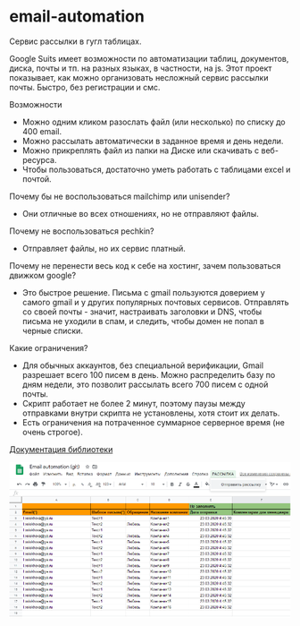 # email-automation
Сервис рассылки в гугл таблицах.

Google Suits имеет возможности по автоматизации таблиц, документов, диска, почты и тп. на разных языках, в частности, на js.
Этот проект показывает, как можно организовать несложный сервис рассылки почты.
Быстро, без регистрации и смс.

Возможности
- Можно одним кликом разослать файл (или несколько) по списку до 400 email.
- Можно рассылать автоматически в заданное время и день недели.
- Можно прикреплять файл из папки на Диске или скачивать с веб-ресурса.
- Чтобы пользоваться, достаточно уметь работать с таблицами excel и почтой.

Почему бы не воспользоваться mailchimp или unisender? 
- Они отличные во всех отношениях, но не отправляют файлы.

Почему не воспользоваться pechkin? 
- Отправляет файлы, но их сервис платный.

Почему не перенести весь код к себе на хостинг, зачем пользоваться движком google?
- Это быстрое решение. Письма с gmail пользуются доверием у самого gmail и у других популярных почтовых сервисов. Отправлять со своей почты - значит, настраивать заголовки и DNS, чтобы письма не уходили в спам, и следить, чтобы домен не попал в черные списки.

Какие ограничения?
- Для обычных аккаунтов, без специальной верификации, Gmail разрешает всего 100 писем в день. Можно распределить базу по дням недели, это позволит рассылать всего 700 писем с одной почты.
- Скрипт работает не более 2 минут, поэтому паузы между отправками внутри скрипта не установлены, хотя стоит их делать.
- Есть ограничения на потраченное суммарное серверное время (не очень строгое).

[Документация библиотеки](https://developers.google.com/apps-script/reference/spreadsheet/spreadsheet "клянусь, она там была!")

![Картинка 1](https://github.com/treissler/email-automation/blob/master/email-sender.png)
